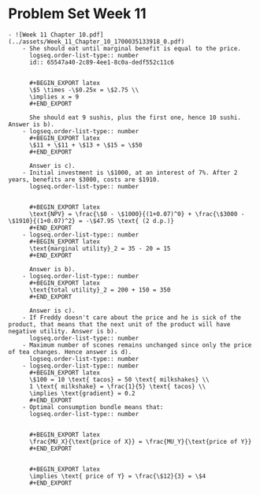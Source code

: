 # Problem Set Week 11
	- ![Week 11 Chapter 10.pdf](../assets/Week_11_Chapter_10_1700035133918_0.pdf)
		- She should eat until marginal benefit is equal to the price.
		  logseq.order-list-type:: number
		  id:: 65547a40-2c89-4ee1-8c0a-dedf552c11c6
		  
		  
		  #+BEGIN_EXPORT latex
		  \$5 \times -\$0.25x = \$2.75 \\
		  \implies x = 9
		  #+END_EXPORT
		  
		  She should eat 9 sushis, plus the first one, hence 10 sushi. Answer is b).
		- logseq.order-list-type:: number
		  #+BEGIN_EXPORT latex
		  \$11 + \$11 + \$13 + \$15 = \$50
		  #+END_EXPORT
		  
		  Answer is c).
		- Initial investment is \$1000, at an interest of 7%. After 2 years, benefits are $3000, costs are $1910.
		  logseq.order-list-type:: number
		  
		  
		  #+BEGIN_EXPORT latex
		  \text{NPV} = \frac{\$0 - \$1000}{(1+0.07)^0} + \frac{\$3000 - \$1910}{(1+0.07)^2} = -\$47.95 \text{ (2 d.p.)}
		  #+END_EXPORT
		- logseq.order-list-type:: number
		  #+BEGIN_EXPORT latex
		  \text{marginal utility}_2 = 35 - 20 = 15
		  #+END_EXPORT
		  
		  Answer is b).
		- logseq.order-list-type:: number
		  #+BEGIN_EXPORT latex
		  \text{total utility}_2 = 200 + 150 = 350
		  #+END_EXPORT
		  
		  Answer is c).
		- If Freddy doesn't care about the price and he is sick of the product, that means that the next unit of the product will have negative utility. Answer is b).
		  logseq.order-list-type:: number
		- Maximum number of scones remains unchanged since only the price of tea changes. Hence answer is d).
		  logseq.order-list-type:: number
		- logseq.order-list-type:: number
		  #+BEGIN_EXPORT latex
		  \$100 = 10 \text{ tacos} = 50 \text{ milkshakes} \\
		  1 \text{ milkshake} = \frac{1}{5} \text{ tacos} \\
		  \implies \text{gradient} = 0.2
		  #+END_EXPORT
		- Optimal consumption bundle means that:
		  logseq.order-list-type:: number
		  
		  
		  #+BEGIN_EXPORT latex
		  \frac{MU_X}{\text{price of X}} = \frac{MU_Y}{\text{price of Y}}
		  #+END_EXPORT
		  
		  
		  #+BEGIN_EXPORT latex
		  \implies \text{ price of Y} = \frac{\$12}{3} = \$4
		  #+END_EXPORT